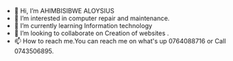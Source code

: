 - 👋 Hi, I’m AHIMBISIBWE ALOYSIUS
- 👀 I’m interested in computer repair and maintenance. 
- 🌱 I’m currently learning Information technology 
- 💞️ I’m looking to collaborate on  Creation of websites .
- 📫 How to reach me.You can reach me on what's up 0764088716 or Call 0743506895.

<!---
AHIMBISIBWE-ALOYSIUS/AHIMBISIBWE-ALOYSIUS is a ✨ special ✨ repository because its `README.md` (this file) appears on your GitHub profile.
You can click the Preview link to take a look at your changes.
--->
